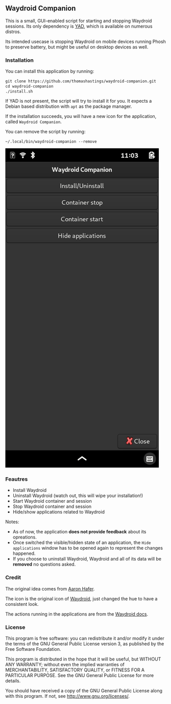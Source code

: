 ## Waydroid Companion
This is a small, GUI-enabled script for starting and stopping Waydroid sessions. Its only dependency is [YAD](https://manpages.org/yad), which is available on numerous distros.

Its intended usecase is stopping Waydroid on mobile devices running Phosh to preserve battery, but might be useful on desktop devices as well.

### Installation
You can install this application by running:
```
git clone https://github.com/thomashastings/waydroid-companion.git
cd waydroid-companion
./install.sh
```
If YAD is not present, the script will try to install it for you. It expects a Debian based distribution with `apt` as the package manager.

If the installation succeeds, you will have a new icon for the application, called `Waydroid Companion`.

You can remove the script by running:
```
~/.local/bin/waydroid-companion --remove
```

![Screenshot](https://github.com/thomashastings/waydroid-companion/raw/main/screenshot.png)

### Feautres
- Install Waydroid
- Uninstall Waydroid (watch out, this will wipe your installation!)
- Start Waydroid container and session
- Stop Waydroid container and session
- Hide/show applications related to Waydroid

Notes:
- As of now, the application **does not provide feedback** about its opreations.
- Once switched the visible/hidden state of an application, the `Hide applications` window has to be opened again to represent the changes happened.
- If you choose to uninstall Waydroid, Waydroid and all of its data will be **removed** no questions asked.

### Credit
The original idea comes from [Aaron Hafer](https://open-store.io/app/waydroidhelper.aaronhafer).

The icon is the original icon of [Waydroid](https://waydro.id/), just changed the hue to have a consistent look.

The actions running in the applications are from the [Waydroid docs](https://docs.waydro.id/usage/install-on-desktops).

### License
This program is free software: you can redistribute it and/or modify it under the terms of the GNU General Public License version 3, as published by the Free Software Foundation.

This program is distributed in the hope that it will be useful, but WITHOUT ANY WARRANTY; without even the implied warranties of MERCHANTABILITY, SATISFACTORY QUALITY, or FITNESS FOR A PARTICULAR PURPOSE.  See the GNU General Public License for more details.

You should have received a copy of the GNU General Public License along with this program.  If not, see http://www.gnu.org/licenses/.
